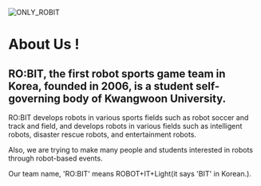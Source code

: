 ![ONLY_ROBIT](https://github.com/RO-BIT-Intelligence-Robot-Team/.github/assets/66550892/72231510-433c-4d79-bad0-5860bae5eadc)


# About Us !

## RO:BIT, the first robot sports game team in Korea, founded in 2006, is a student self-governing body of Kwangwoon University.

RO:BIT develops robots in various sports fields such as robot soccer and track and field, and develops robots in various fields such as intelligent robots, disaster rescue robots, and entertainment robots.

Also, we are trying to make many people and students interested in robots through robot-based events.

 

Our team name, 'RO:BIT' means ROBOT+IT+Light(it says 'BIT' in Korean.).
